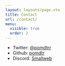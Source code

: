 ```yaml
---
layout: layouts/page.vto
title: Contact
url: /contact/
menu:
  visible: true
  order: 2
---
```


- Twitter: [@pomdtrr](https://twitter.com/pomdtrr)
- Github: [pomdtr](https://github.com/pomdtr)
- Discord: [Smallweb](https://discord.gg/BsgQK42qZe)
